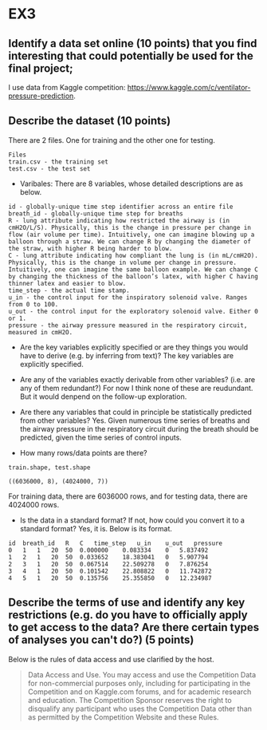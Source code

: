 # EX3
## Identify a data set online (10 points) that you find interesting that could potentially be used for the final project; 
I use data from Kaggle competition: https://www.kaggle.com/c/ventilator-pressure-prediction.

## Describe the dataset (10 points) 
There are 2 files. One for training and the other one for testing.
```
Files
train.csv - the training set
test.csv - the test set
```
* Varibales:
There are 8 variables, whose detailed descriptions are as below.
```
id - globally-unique time step identifier across an entire file  
breath_id - globally-unique time step for breaths  
R - lung attribute indicating how restricted the airway is (in cmH2O/L/S). Physically, this is the change in pressure per change in flow (air volume per time). Intuitively, one can imagine blowing up a balloon through a straw. We can change R by changing the diameter of the straw, with higher R being harder to blow.  
C - lung attribute indicating how compliant the lung is (in mL/cmH2O). Physically, this is the change in volume per change in pressure. Intuitively, one can imagine the same balloon example. We can change C by changing the thickness of the balloon’s latex, with higher C having thinner latex and easier to blow.  
time_step - the actual time stamp.  
u_in - the control input for the inspiratory solenoid valve. Ranges from 0 to 100.  
u_out - the control input for the exploratory solenoid valve. Either 0 or 1.  
pressure - the airway pressure measured in the respiratory circuit, measured in cmH2O.  
```
* Are the key variables explicitly specified or are they things you would have to derive (e.g. by inferring from text)? 
The key variables are explicitly specified.
 

* Are any of the variables exactly derivable from other variables? (i.e. are any of them redundant?) 
For now I think none of these are reudundant. But it would denpend on the follow-up exploration.

* Are there any variables that could in principle be statistically predicted from other variables? 
Yes. Given numerous time series of breaths and the airway pressure in the respiratory circuit during the breath should be predicted, given the time series of control inputs.
* How many rows/data points are there? 

```
train.shape, test.shape
```
```
((6036000, 8), (4024000, 7))
```
For training data, there are 6036000 rows, and for testing data, there are 4024000 rows. 
* Is the data in a standard format? If not, how could you convert it to a standard format?
Yes, it is. Below is its format.
```
id	breath_id	R	C	time_step	u_in	u_out	pressure
0	1	1	20	50	0.000000	0.083334	0	5.837492
1	2	1	20	50	0.033652	18.383041	0	5.907794
2	3	1	20	50	0.067514	22.509278	0	7.876254
3	4	1	20	50	0.101542	22.808822	0	11.742872
4	5	1	20	50	0.135756	25.355850	0	12.234987
```

## Describe the terms of use and identify any key restrictions (e.g. do you have to officially apply to get access to the data? Are there certain types of analyses you can't do?) (5 points)
Below is the rules of data access and use clarified by the host.
>Data Access and Use. You may access and use the Competition Data for non-commercial purposes only, including for participating in the Competition and on Kaggle.com forums, and for academic research and education. The Competition Sponsor reserves the right to disqualify any participant who uses the Competition Data other than as permitted by the Competition Website and these Rules.
